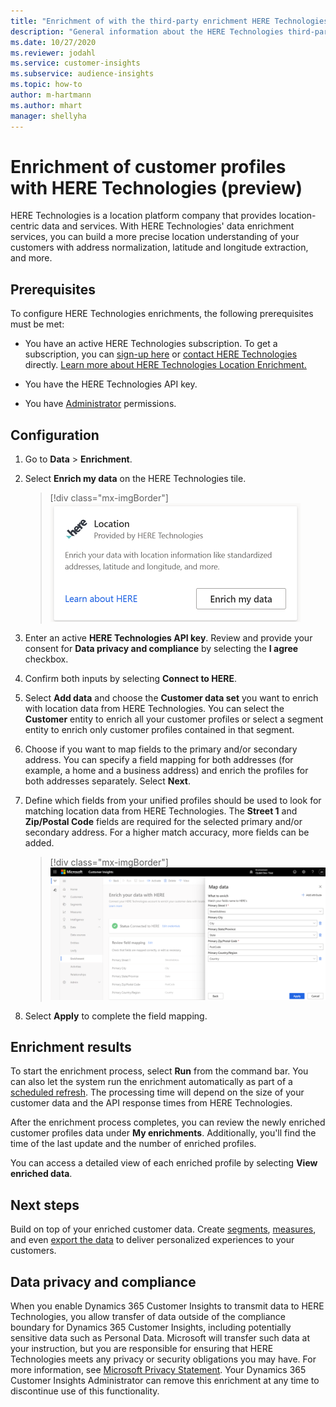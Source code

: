 ```yaml
---
title: "Enrichment of with the third-party enrichment HERE Technologies"
description: "General information about the HERE Technologies third-party enrichment."
ms.date: 10/27/2020
ms.reviewer: jodahl
ms.service: customer-insights
ms.subservice: audience-insights
ms.topic: how-to
author: m-hartmann
ms.author: mhart
manager: shellyha
---
```


# Enrichment of customer profiles with HERE Technologies (preview)

HERE Technologies is a location platform company that provides location-centric data and services. With HERE Technologies' data enrichment services, you can build a more precise location understanding of your customers with address normalization, latitude and longitude extraction, and more.

## Prerequisites

To configure HERE Technologies enrichments, the following prerequisites must be met:

- You have an active HERE Technologies subscription. To get a subscription, you can [sign-up here](https://developer.here.com/sign-up?utm_medium=referral&utm_source=Microsoft-Dynamics-CI&create=Freemium-Basic) or [contact HERE Technologies](https://developer.here.com/help?utm_medium=referral&utm_source=Microsoft-Dynamics-CI#how-can-we-help-you) directly. [Learn more about HERE Technologies Location Enrichment.](https://developer.here.com/location-enrichment?cid=Dev-MicrosoftDynamics-DB-0-Dev-&utm_source=MicrosoftDynamics&utm_medium=referral&utm_campaign=Online_Dev_ReferralMicrosoft)

- You have the HERE Technologies API key.

- You have [Administrator](permissions.md#administrator) permissions.

## Configuration

1. Go to **Data** > **Enrichment**.

1. Select **Enrich my data** on the HERE Technologies tile.

   > [!div class="mx-imgBorder"]
   > ![HERE Technologies tile](media/HERE-tile.png "HERE Technologies tile")

1. Enter an active **HERE Technologies API key**. Review and provide your consent for **Data privacy and compliance** by selecting the **I agree** checkbox. 

1. Confirm both inputs by selecting **Connect to HERE**.

1.	Select **Add data** and choose the **Customer data set** you want to enrich with location data from HERE Technologies. You can select the **Customer** entity to enrich all your customer profiles or select a segment entity to enrich only customer profiles contained in that segment.

1. Choose if you want to map fields to the primary and/or secondary address. You can specify a field mapping for both addresses (for example, a home and a business address) and enrich the profiles for both addresses separately. Select **Next**.

1. Define which fields from your unified profiles should be used to look for matching location data from HERE Technologies. The **Street 1** and **Zip/Postal Code** fields are required for the selected primary and/or secondary address. For a higher match accuracy, more fields can be added.

   > [!div class="mx-imgBorder"]
   > ![HERE Technologies enrichment configuration page](media/enrichment-HERE-configuration.png "HERE Technologies enrichment configuration page")

1. Select **Apply** to complete the field mapping.

## Enrichment results

To start the enrichment process, select **Run** from the command bar. You can also let the system run the enrichment automatically as part of a [scheduled refresh](system.md#schedule-tab). The processing time will depend on the size of your customer data and the API response times from HERE Technologies.

After the enrichment process completes, you can review the newly enriched customer profiles data under **My enrichments**. Additionally, you'll find the time of the last update and the number of enriched profiles.

You can access a detailed view of each enriched profile by selecting **View enriched data**.

## Next steps

Build on top of your enriched customer data. Create [segments](segments.md), [measures](measures.md), and even [export the data](export-destinations.md) to deliver personalized experiences to your customers.

## Data privacy and compliance

When you enable Dynamics 365 Customer Insights to transmit data to HERE Technologies, you allow transfer of data outside of the compliance boundary for Dynamics 365 Customer Insights, including potentially sensitive data such as Personal Data. Microsoft will transfer such data at your instruction, but you are responsible for ensuring that HERE Technologies meets any privacy or security obligations you may have. For more information, see [Microsoft Privacy Statement](https://go.microsoft.com/fwlink/?linkid=396732).
Your Dynamics 365 Customer Insights Administrator can remove this enrichment at any time to discontinue use of this functionality.
